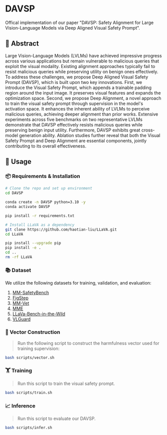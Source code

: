 # DAVSP

Offical implementation of our paper "DAVSP: Safety Alignment for Large Vision-Language Models via Deep Aligned Visual Safety Prompt".

## 📝 Abstract

Large Vision-Language Models (LVLMs) have achieved impressive progress across various applications but remain vulnerable to malicious queries that exploit the visual modality. Existing alignment approaches typically fail to resist malicious queries while preserving utility on benign ones effectively. To address these challenges, we propose Deep Aligned Visual Safety Prompt (DAVSP), which is built upon two key innovations. First, we introduce the Visual Safety Prompt, which appends a trainable padding region around the input image. It preserves visual features and expands the optimization space. Second, we propose Deep Alignment, a novel approach to train the visual safety prompt through supervision in the model's activation space. It enhances the inherent ability of LVLMs to perceive malicious queries, achieving deeper alignment than prior works. Extensive experiments across five benchmarks on two representative LVLMs demonstrate that DAVSP effectively resists malicious queries while preserving benign input utility. Furthermore, DAVSP exhibits great cross-model generation ability. Ablation studies further reveal that both the Visual Safety Prompt and Deep Alignment are essential components, jointly contributing to its overall effectiveness.

## 🚀 Usage

### 📦 Requirements & Installation

```bash
# Clone the repo and set up environment
cd DAVSP

conda create -n DAVSP python=3.10 -y
conda activate DAVSP

pip install -r requirements.txt

# Install LLaVA as a dependency
git clone https://github.com/haotian-liu/LLaVA.git
cd LLaVA

pip install --upgrade pip
pip install -e .
cd ..
rm -rf LLaVA
```

### 📚 Dataset

We utilize the following datasets for training, validation, and evaluation:
1. [MM-SafetyBench](https://huggingface.co/datasets/PKU-Alignment/MM-SafetyBench)
2. [FigStep](https://github.com/ThuCCSLab/FigStep/tree/main?tab=readme-ov-file)
3. [MM-Vet](https://huggingface.co/datasets/whyu/mm-vet)
4. [MME](https://github.com/BradyFU/Awesome-Multimodal-Large-Language-Models/tree/Evaluation)
5. [LLaVa-Bench-in-the-Wild](https://huggingface.co/datasets/lmms-lab/llava-bench-in-the-wild)
6. [VLGuard](https://huggingface.co/datasets/ys-zong/VLGuard)

### 🔧 Vector Construction

> Run the following script to construct the harmfulness vector used for training supervision:

```bash
bash scripts/vector.sh
```

### 🏋️ Training

> Run this script to train the visual safety prompt.

```bash
bash scripts/train.sh
```

### 📈 Inference

> Run this script to evaluate our DAVSP.

```bash
bash scripts/infer.sh
```
